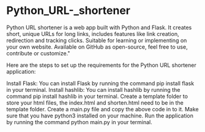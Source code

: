 # Python_URL-_shortener
Python URL shortener is a web app built with Python and Flask. It creates short, unique URLs for long links, includes features like link creation, redirection and tracking clicks. Suitable for learning or implementing on your own website. Available on GitHub as open-source, feel free to use, contribute or customize."


Here are the steps to set up the requirements for the Python URL shortener application:

Install Flask: You can install Flask by running the command pip install flask in your terminal.
Install hashlib: You can install hashlib by running the command pip install hashlib in your terminal.
Create a template folder to store your html files, the index.html and shorten.html need to be in the template folder.
Create a main.py file and copy the above code in to it.
Make sure that you have python3 installed on your machine.
Run the application by running the command python main.py in your terminal.
